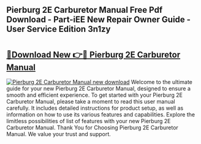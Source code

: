 ## Pierburg 2E Carburetor Manual Free Pdf Download - Part-iEE New Repair Owner Guide - User Service Edition 3n1zy

# <h2><a href="http://bc66346.oget.top/?id=Pierburg+2E+Carburetor+Manual">🔗Download New 👉🔴 Pierburg 2E Carburetor Manual</a></h2>

[![Pierburg 2E Carburetor Manual new download](https://i.imgur.com/5g1atiW.png)](http://bc66346.oget.top/?id=Pierburg+2E+Carburetor+Manual)
Welcome to the ultimate guide for your new Pierburg 2E Carburetor Manual, designed to ensure a smooth and efficient experience. To get started with your Pierburg 2E Carburetor Manual, please take a moment to read this user manual carefully. It includes detailed instructions for product setup, as well as information on how to use its various features and capabilities. Explore the limitless possibilities of list of features with your new Pierburg 2E Carburetor Manual. Thank You for Choosing Pierburg 2E Carburetor Manual. We value your trust and support.
